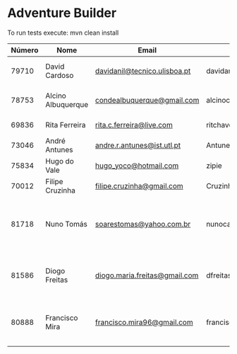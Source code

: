 # Adventure Builder

To run tests execute: mvn clean install


| Número | Nome | Email | GitHub | Módulo | Função
| --------- | ------- | ------  | -------- | -------- | ------- |
| 79710    | David Cardoso      | davidanil@tecnico.ulisboa.pt  | davidanil              | bank     | Client, Account, getAccount
| 78753    | Alcino Albuquerque | condealbuquerque@gmail.com    | alcinocondealbuquerque | bank     | Withdraw, Deposit, Broker
| 69836    | Rita Ferreira      | rita.c.ferreira@live.com      | ritchaves              | bank     | Bank, Operation 
| 73046    | André Antunes      | andre.r.antunes@ist.utl.pt    | Antunes10              | activity |
| 75834    | Hugo do Vale       | hugo_yoco@hotmail.com         | zipie                  | activity |
| 70012    | Filipe Cruzinha    |  filipe.cruzinha@gmail.com    | Cruzinha               | activity |
| 81718    | Nuno Tomás         | soarestomas@yahoo.com.br      | nunocartier            | hotel    | Hotel Code, Booking, Booking Constructor, Booking Conflict
| 81586    | Diogo Freitas      | diogo.maria.freitas@gmail.com | dfreitas06             | hotel    | Room , Room Constructor, Room Reserve
| 80888    | Francisco Mira     | francisco.mira96@gmail.com    | franciscomira          | hotel    | Hotel Code, Hotel hasVacancy, Hotel Constructor


